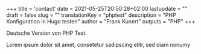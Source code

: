 +++
title = 'contact'
date = 2021-05-25T20:50:28+02:00
lastupdate = ""
draft = false
slug = ""
translationKey = "phptest"
description = "PHP Konfiguration in Hugo testen"
author = "Frank Kunert"
outputs = "PHP"
+++

Deutsche Version von PHP Test.  

Lorem ipsum dolor sit amet, consetetur sadipscing elitr, sed diam nonumy